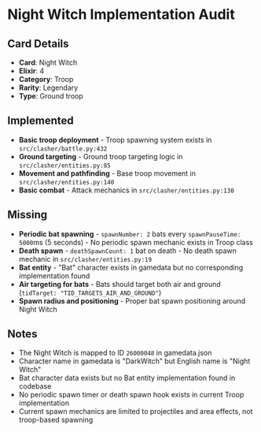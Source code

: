 # Night Witch Implementation Audit

## Card Details
- **Card**: Night Witch
- **Elixir**: 4
- **Category**: Troop
- **Rarity**: Legendary
- **Type**: Ground troop

## Implemented
- **Basic troop deployment** - Troop spawning system exists in `src/clasher/battle.py:432`
- **Ground targeting** - Ground troop targeting logic in `src/clasher/entities.py:85`
- **Movement and pathfinding** - Base troop movement in `src/clasher/entities.py:140`
- **Basic combat** - Attack mechanics in `src/clasher/entities.py:130`

## Missing
- **Periodic bat spawning** - `spawnNumber: 2` bats every `spawnPauseTime: 5000`ms (5 seconds) - No periodic spawn mechanic exists in Troop class
- **Death spawn** - `deathSpawnCount: 1` bat on death - No death spawn mechanic in `src/clasher/entities.py:19`
- **Bat entity** - "Bat" character exists in gamedata but no corresponding implementation found
- **Air targeting for bats** - Bats should target both air and ground (`tidTarget: "TID_TARGETS_AIR_AND_GROUND"`)
- **Spawn radius and positioning** - Proper bat spawn positioning around Night Witch

## Notes
- The Night Witch is mapped to ID `26000048` in gamedata.json
- Character name in gamedata is "DarkWitch" but English name is "Night Witch"
- Bat character data exists but no Bat entity implementation found in codebase
- No periodic spawn timer or death spawn hook exists in current Troop implementation
- Current spawn mechanics are limited to projectiles and area effects, not troop-based spawning